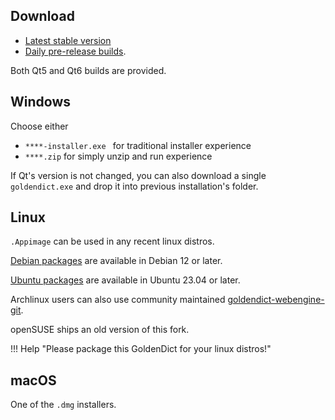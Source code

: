 ## Download

* [Latest stable version](https://github.com/xiaoyifang/goldendict/releases/latest) 
* [Daily pre-release builds](https://github.com/xiaoyifang/goldendict/releases).

Both Qt5 and Qt6 builds are provided.

## Windows 

Choose either

* `****-installer.exe ` for traditional installer experience
* `****.zip` for simply unzip and run experience

If Qt's version is not changed, you can also download a single `goldendict.exe` and drop it into previous installation's folder.

## Linux

`.Appimage` can be used in any recent linux distros.

[Debian packages](https://tracker.debian.org/pkg/goldendict-webengine) are available in Debian 12 or later.

[Ubuntu packages](https://launchpad.net/ubuntu/+source/goldendict-webengine) are available in Ubuntu 23.04 or later.

Archlinux users can also use community maintained [goldendict-webengine-git](https://aur.archlinux.org/packages/goldendict-webengine-git).

openSUSE ships an old version of this fork.

!!! Help "Please package this GoldenDict for your linux distros!"

## macOS

One of the `.dmg` installers.